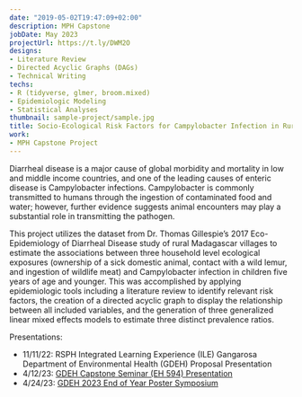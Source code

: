 ```yaml
---
date: "2019-05-02T19:47:09+02:00"
description: MPH Capstone
jobDate: May 2023
projectUrl: https://t.ly/DWM2O
designs:
- Literature Review
- Directed Acyclic Graphs (DAGs)
- Technical Writing
techs:
- R (tidyverse, glmer, broom.mixed)
- Epidemiologic Modeling
- Statistical Analyses
thumbnail: sample-project/sample.jpg
title: Socio-Ecological Risk Factors for Campylobacter Infection in Rural Malagasy Children
work:
- MPH Capstone Project
---
```


Diarrheal disease is a major cause of global morbidity and mortality in low and middle income countries, and one of the leading causes of enteric disease is Campylobacter infections. Campylobacter is commonly transmitted to humans through the ingestion of contaminated food and water; however, further evidence suggests animal encounters may play a substantial role in transmitting the pathogen. 

This project utilizes the dataset from Dr. Thomas Gillespie’s 2017 Eco-Epidemiology of Diarrheal Disease study of rural Madagascar villages to estimate the associations between three household level ecological exposures (ownership of a sick domestic animal, contact with a wild lemur, and ingestion of wildlife meat) and Campylobacter infection in children five years of age and younger. This was accomplished by applying epidemiologic tools including a literature review to identify relevant risk factors, the creation of a directed acyclic graph to display the relationship between all included variables, and the generation of three generalized linear mixed effects models to estimate three distinct prevalence ratios.

Presentations:
- 11/11/22: RSPH Integrated Learning Experience (ILE) Gangarosa Department of Environmental Health (GDEH) Proposal Presentation
- 4/12/23: [GDEH Capstone Seminar (EH 594) Presentation]( https://github.com/marisadyw/MarisaWong-Portfolio/blob/main/Project%20Documents/Capstone_Final_Presentation_Marisa%20Wong.pdf)
- 4/24/23: [GDEH 2023 End of Year Poster Symposium](https://github.com/marisadyw/MarisaWong-Portfolio/blob/main/Project%20Documents/Capstone_Poster_Marisa%20Wong.pdf)
